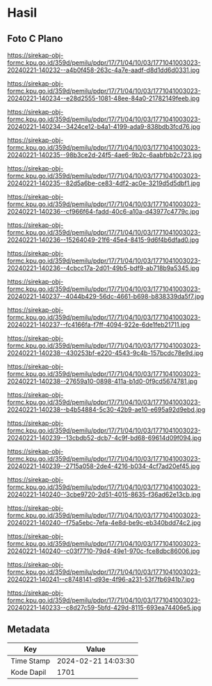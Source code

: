# Hasil

## Foto C Plano

https://sirekap-obj-formc.kpu.go.id/359d/pemilu/pdpr/17/71/04/10/03/1771041003023-20240221-140232--a4b0f458-263c-4a7e-aadf-d8d1dd6d0331.jpg

https://sirekap-obj-formc.kpu.go.id/359d/pemilu/pdpr/17/71/04/10/03/1771041003023-20240221-140234--e28d2555-1081-48ee-84a0-21782149feeb.jpg

https://sirekap-obj-formc.kpu.go.id/359d/pemilu/pdpr/17/71/04/10/03/1771041003023-20240221-140234--3424ce12-b4a1-4199-ada9-838bdb3fcd76.jpg

https://sirekap-obj-formc.kpu.go.id/359d/pemilu/pdpr/17/71/04/10/03/1771041003023-20240221-140235--98b3ce2d-24f5-4ae6-9b2c-6aabfbb2c723.jpg

https://sirekap-obj-formc.kpu.go.id/359d/pemilu/pdpr/17/71/04/10/03/1771041003023-20240221-140235--82d5a6be-ce83-4df2-ac0e-3219d5d5dbf1.jpg

https://sirekap-obj-formc.kpu.go.id/359d/pemilu/pdpr/17/71/04/10/03/1771041003023-20240221-140236--cf966f64-fadd-40c6-a10a-d43977c4779c.jpg

https://sirekap-obj-formc.kpu.go.id/359d/pemilu/pdpr/17/71/04/10/03/1771041003023-20240221-140236--15264049-21f6-45e4-8415-9d6f4b6dfad0.jpg

https://sirekap-obj-formc.kpu.go.id/359d/pemilu/pdpr/17/71/04/10/03/1771041003023-20240221-140236--4cbcc17a-2d01-49b5-bdf9-ab718b9a5345.jpg

https://sirekap-obj-formc.kpu.go.id/359d/pemilu/pdpr/17/71/04/10/03/1771041003023-20240221-140237--4044b429-56dc-4661-b698-b838339da5f7.jpg

https://sirekap-obj-formc.kpu.go.id/359d/pemilu/pdpr/17/71/04/10/03/1771041003023-20240221-140237--fc4166fa-f7ff-4094-922e-6de1feb21711.jpg

https://sirekap-obj-formc.kpu.go.id/359d/pemilu/pdpr/17/71/04/10/03/1771041003023-20240221-140238--430253bf-e220-4543-9c4b-157bcdc78e9d.jpg

https://sirekap-obj-formc.kpu.go.id/359d/pemilu/pdpr/17/71/04/10/03/1771041003023-20240221-140238--27659a10-0898-411a-b1d0-0f9cd5674781.jpg

https://sirekap-obj-formc.kpu.go.id/359d/pemilu/pdpr/17/71/04/10/03/1771041003023-20240221-140238--b4b54884-5c30-42b9-ae10-e695a92d9ebd.jpg

https://sirekap-obj-formc.kpu.go.id/359d/pemilu/pdpr/17/71/04/10/03/1771041003023-20240221-140239--13cbdb52-dcb7-4c9f-bd68-69614d09f094.jpg

https://sirekap-obj-formc.kpu.go.id/359d/pemilu/pdpr/17/71/04/10/03/1771041003023-20240221-140239--2715a058-2de4-4216-b034-4cf7ad20ef45.jpg

https://sirekap-obj-formc.kpu.go.id/359d/pemilu/pdpr/17/71/04/10/03/1771041003023-20240221-140240--3cbe9720-2d51-4015-8635-f36ad62e13cb.jpg

https://sirekap-obj-formc.kpu.go.id/359d/pemilu/pdpr/17/71/04/10/03/1771041003023-20240221-140240--f75a5ebc-7efa-4e8d-be9c-eb340bdd74c2.jpg

https://sirekap-obj-formc.kpu.go.id/359d/pemilu/pdpr/17/71/04/10/03/1771041003023-20240221-140240--c03f7710-79d4-49e1-970c-fce8dbc86006.jpg

https://sirekap-obj-formc.kpu.go.id/359d/pemilu/pdpr/17/71/04/10/03/1771041003023-20240221-140241--c8748141-d93e-4f96-a231-53f7fb6941b7.jpg

https://sirekap-obj-formc.kpu.go.id/359d/pemilu/pdpr/17/71/04/10/03/1771041003023-20240221-140233--c8d27c59-5bfd-429d-8115-693ea74406e5.jpg


## Metadata

| Key        | Value               |
| ---------- | ------------------- |
| Time Stamp | 2024-02-21 14:03:30 |
| Kode Dapil | 1701                |




